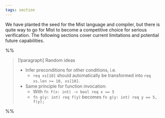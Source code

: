 ```yaml
---
tags: section
---
```


We have planted the seed for the Mist language and compiler, but there is quite way to go for Mist to become a competitive choice for serious verification. The following sections cover current limitations and potential future capabilities.

%%

> [!paragraph] Random ideas
> 
> - Infer preconditions for other conditions, i.e.
>     - `req xs[10]` should automatically be transformed into `req xs.len >= 10, xs[10]`.
> - Same principle for function invocation:
>     - With `fn f(x: int) -> bool req x == 5`
>     - `fn g(y: int) req f(y)` becomes `fn g(y: int) req y == 5, f(y);`

%%
